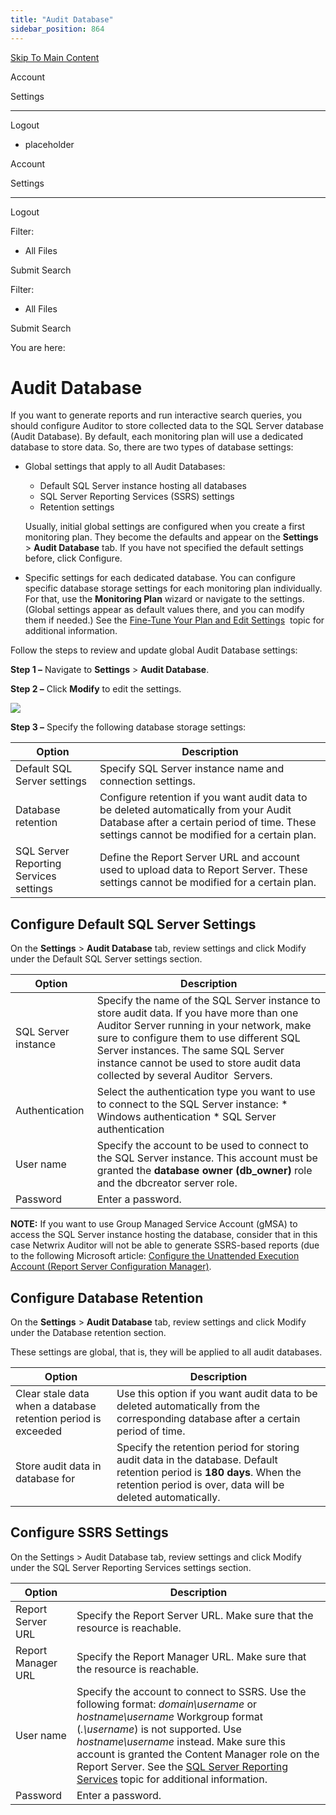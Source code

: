 ```yaml
---
title: "Audit Database"
sidebar_position: 864
---
```


[Skip To Main Content](#)

Account

Settings

---

Logout

* placeholder

Account

Settings

---

Logout

Filter: 

* All Files

Submit Search

Filter: 

* All Files

Submit Search

You are here:

# Audit Database

If you want to generate reports and run interactive search queries, you should configure Auditor to store collected data to the SQL Server database (Audit Database). By default, each monitoring plan will use a dedicated database to store data. So, there are two types of database settings:

* Global settings that apply to all Audit Databases:
  + Default SQL Server instance hosting all databases
  + SQL Server Reporting Services (SSRS) settings
  + Retention settings

  Usually, initial global settings are configured when you create a first monitoring plan. They become the defaults and appear on the **Settings** \> **Audit Database** tab. If you have not specified the default settings before, click Configure.
* Specific settings for each dedicated database. You can configure specific database storage settings for each monitoring plan individually. For that, use the **Monitoring Plan** wizard or navigate to the settings. (Global settings appear as default values there, and you can modify them if needed.) See the [Fine-Tune Your Plan and Edit Settings](../MonitoringPlans/FineTune.htm "Fine-Tune Your Plan and Edit Settings")  topic for additional information.

Follow the steps to review and update global Audit Database settings:

**Step 1 –**  Navigate to **Settings** \> **Audit Database**.

**Step 2 –** Click **Modify**  to edit the settings.

[![](../static/img/Auditor/Images/Auditor/DeploymentPlan/Audit_DB_Settings_thumb_0_0.png)](../../../Resources/Images/Auditor/DeploymentPlan/Audit_DB_Settings.png)

**Step 3 –**  Specify the following database storage settings:

| Option | Description |
| --- | --- |
| Default SQL Server settings | Specify SQL Server instance name and connection settings. |
| Database retention | Configure retention if you want audit data to be deleted automatically from your Audit Database after a certain period of time.  These settings cannot be modified for a certain plan. |
| SQL Server Reporting Services settings | Define the Report Server URL and account used to upload data to Report Server. These settings cannot be modified for a certain plan. |

## Configure Default SQL Server Settings

On the **Settings** \> **Audit Database** tab, review settings and click Modify under the Default SQL Server settings section.

| Option | Description |
| --- | --- |
| SQL Server instance | Specify the name of the SQL Server instance to store audit data.  If you have more than one Auditor Server running in your network, make sure to configure them to use different SQL Server instances. The same SQL Server instance cannot be used to store audit data collected by several Auditor  Servers. |
| Authentication | Select the authentication type you want to use to connect to the SQL Server instance:   * Windows authentication * SQL Server authentication |
| User name | Specify the account to be used to connect to the SQL Server instance.  This account must be granted the **database owner (db_owner)** role and the dbcreator server role. |
| Password | Enter a password. |

**NOTE:** If you want to use Group Managed Service Account (gMSA) to access the SQL Server instance hosting the database, consider that in this case Netwrix Auditor will not be able to generate SSRS-based reports (due to the following Microsoft article: [Configure the Unattended Execution Account (Report Server Configuration Manager)](`https://docs.microsoft.com/en-us/sql/reporting-services/install-windows/configure-the-unattended-execution-account-ssrs-configuration-manager?view=sql-server-ver15` "Configure the Unattended Execution Account (Report Server Configuration Manager)").

## Configure Database Retention

On the **Settings** \> **Audit Database** tab, review settings and click Modify under the Database retention section.

These settings are global, that is, they will be applied to all audit databases.

| Option | Description |
| --- | --- |
| Clear stale data when a database retention period is exceeded | Use this option if you want audit data to be deleted automatically from the corresponding database after a certain period of time. |
| Store audit data in database for | Specify the retention period for storing audit data in the database. Default retention period is **180 days**.  When the retention period is over, data will be deleted automatically. |

## Configure SSRS Settings

On the Settings \> Audit Database tab, review settings and click Modify under the  SQL Server Reporting Services settings section.

| Option | Description |
| --- | --- |
| Report Server URL | Specify the Report Server URL. Make sure that the resource is reachable. |
| Report Manager URL | Specify the Report Manager URL. Make sure that the resource is reachable. |
| User name | Specify the account to connect to SSRS. Use the following format:  *domain\username* or *hostname\username*  Workgroup format (*.\username*) is not supported. Use *hostname\username* instead.  Make sure this account is granted the Content Manager role on the Report Server. See the [SQL Server Reporting Services](../../Requirements/SQLServerReportingService.htm "Configure SSRS Account") topic for additional information. |
| Password | Enter a password. |